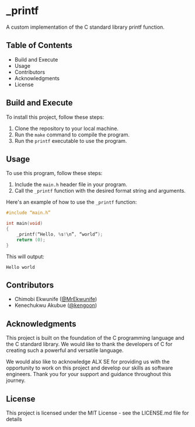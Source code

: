 # _printf

A custom implementation of the C standard library printf function.

## Table of Contents

- Build and Execute
- Usage
- Contributors
- Acknowledgments
- License

## Build and Execute

To install this project, follow these steps:

1. Clone the repository to your local machine.
2. Run the `make` command to compile the program.
3. Run the `printf` executable to use the program.

## Usage

To use this program, follow these steps:

1. Include the `main.h` header file in your program.
2. Call the `_printf` function with the desired format string and arguments.

Here's an example of how to use the `_printf` function:

```c
#include “main.h”

int main(void)
{
    _printf(“Hello, %s!\n”, “world”);
    return (0);
}
```

This will output:

`Hello world`


## Contributors

- Chimobi Ekwunife ([@MrEkwunife](https://github.com/MrEkwunife))
- Kenechukwu Akubue ([@kengoon](https://github.com/kengoon))

## Acknowledgments

This project is built on the foundation of the C programming language and the C standard library. We would like to thank the developers of C for creating such a powerful and versatile language.

We would also like to acknowledge ALX SE for providing us with the opportunity to work on this project and develop our skills as software engineers. Thank you for your support and guidance throughout this journey.

## License

This project is licensed under the MIT License - see the LICENSE.md file for details

